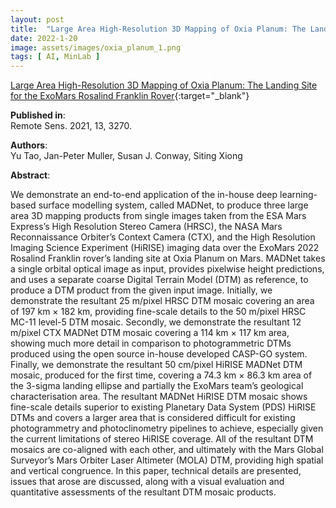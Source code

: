 ```yaml
---
layout: post
title:  "Large Area High-Resolution 3D Mapping of Oxia Planum: The Landing Site for the ExoMars Rosalind Franklin Rover"
date: 2022-1-20
image: assets/images/oxia_planum_1.png
tags: [ AI, MinLab ]
---
```


[Large Area High-Resolution 3D Mapping of Oxia Planum: The Landing Site for the ExoMars Rosalind Franklin Rover](https://www.mdpi.com/2072-4292/13/16/3270){:target="_blank"}  

**Published in**:   
Remote Sens. 2021, 13, 3270.

**Authors**:   
Yu Tao, Jan-Peter Muller, Susan J. Conway, Siting Xiong

**Abstract**:   

We demonstrate an end-to-end application of the in-house deep learning-based surface modelling system, called MADNet, to produce three large area 3D mapping products from single images taken from the ESA Mars Express’s High Resolution Stereo Camera (HRSC), the NASA Mars Reconnaissance Orbiter’s Context Camera (CTX), and the High Resolution Imaging Science Experiment (HiRISE) imaging data over the ExoMars 2022 Rosalind Franklin rover’s landing site at Oxia Planum on Mars. MADNet takes a single orbital optical image as input, provides pixelwise height predictions, and uses a separate coarse Digital Terrain Model (DTM) as reference, to produce a DTM product from the given input image. Initially, we demonstrate the resultant 25 m/pixel HRSC DTM mosaic covering an area of 197 km × 182 km, providing fine-scale details to the 50 m/pixel HRSC MC-11 level-5 DTM mosaic. Secondly, we demonstrate the resultant 12 m/pixel CTX MADNet DTM mosaic covering a 114 km × 117 km area, showing much more detail in comparison to photogrammetric DTMs produced using the open source in-house developed CASP-GO system. Finally, we demonstrate the resultant 50 cm/pixel HiRISE MADNet DTM mosaic, produced for the first time, covering a 74.3 km × 86.3 km area of the 3-sigma landing ellipse and partially the ExoMars team’s geological characterisation area. The resultant MADNet HiRISE DTM mosaic shows fine-scale details superior to existing Planetary Data System (PDS) HiRISE DTMs and covers a larger area that is considered difficult for existing photogrammetry and photoclinometry pipelines to achieve, especially given the current limitations of stereo HiRISE coverage. All of the resultant DTM mosaics are co-aligned with each other, and ultimately with the Mars Global Surveyor’s Mars Orbiter Laser Altimeter (MOLA) DTM, providing high spatial and vertical congruence. In this paper, technical details are presented, issues that arose are discussed, along with a visual evaluation and quantitative assessments of the resultant DTM mosaic products.